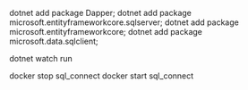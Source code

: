 dotnet add package Dapper;
dotnet add package microsoft.entityframeworkcore.sqlserver;
dotnet add package microsoft.entityframeworkcore;
dotnet add package microsoft.data.sqlclient;


dotnet watch run     

docker stop sql_connect
docker start sql_connect